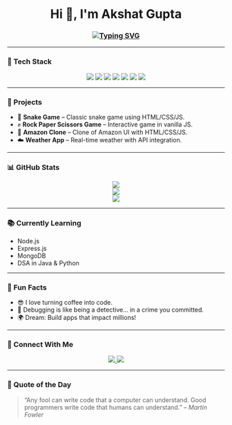 

<h1 align="center">Hi 👋, I'm Akshat Gupta</h1>
<h3 align="center">
  <a href="https://github.com/Akshat-Gupta-AK">
    <img src="https://readme-typing-svg.herokuapp.com?font=Fira+Code&size=22&pause=1000&center=true&vCenter=true&width=435&lines=Web+Developer;Java+%7C+Python+Enthusiast;React+Learner+%F0%9F%94%BB;Problem+Solver+%F0%9F%A7%91%E2%80%8D%F0%9F%92%BB" alt="Typing SVG" />
  </a>
</h3>

---

### 🔧 Tech Stack
<p align="center">
  <img src="https://img.shields.io/badge/HTML5-E34F26?style=flat&logo=html5&logoColor=white"/>
  <img src="https://img.shields.io/badge/CSS3-1572B6?style=flat&logo=css3&logoColor=white"/>
  <img src="https://img.shields.io/badge/JavaScript-F7DF1E?style=flat&logo=javascript&logoColor=black"/>
  <img src="https://img.shields.io/badge/Java-007396?style=flat&logo=java&logoColor=white"/>
  <img src="https://img.shields.io/badge/Python-3776AB?style=flat&logo=python&logoColor=white"/>
  <img src="https://img.shields.io/badge/React-20232A?style=flat&logo=react&logoColor=61DAFB"/>
  <img src="https://img.shields.io/badge/Git-F05032?style=flat&logo=git&logoColor=white"/>
</p>

---

### 🚀 Projects
- 🐍 **Snake Game** – Classic snake game using HTML/CSS/JS.
- ✊ **Rock Paper Scissors Game** – Interactive game in vanilla JS.
- 🛒 **Amazon Clone** – Clone of Amazon UI with HTML/CSS/JS.
- ☁️ **Weather App** – Real-time weather with API integration.

---

### 📊 GitHub Stats
<p align="center">
  <img src="https://github-readme-stats.vercel.app/api?username=Akshat-Gupta-AK&show_icons=true&theme=tokyonight" />
  <br />
  <img src="https://streak-stats.demolab.com?user=Akshat-Gupta-AK&theme=tokyonight" />
  <br />
  <img src="https://github-readme-stats.vercel.app/api/top-langs/?username=Akshat-Gupta-AK&layout=compact&theme=tokyonight" />
</p>

---

### 📚 Currently Learning
- Node.js
- Express.js
- MongoDB
- DSA in Java & Python

---

### 🧠 Fun Facts
- 😎 I love turning coffee into code.
- 🧩 Debugging is like being a detective... in a crime you committed.
- 🌍 Dream: Build apps that impact millions!

---

### 💬 Connect With Me
<p align="center">
  <a href="https://www.linkedin.com/in/akshat-gupta-737b8628b">
    <img src="https://img.shields.io/badge/LinkedIn-blue?style=flat&logo=linkedin" />
  </a>
  <a href="mailto:akshatgupt2001@gmail.com">
    <img src="https://img.shields.io/badge/Gmail-D14836?style=flat&logo=gmail&logoColor=white" />
  </a>
</p>

---

### 🤖 Quote of the Day
> “Any fool can write code that a computer can understand. Good programmers write code that humans can understand.” – *Martin Fowler*
